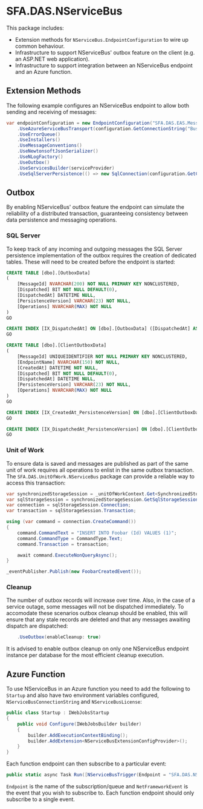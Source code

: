 # SFA.DAS.NServiceBus

This package includes:

* Extension methods for `NServiceBus.EndpointConfiguration` to wire up common behaviour.
* Infrastructure to support NServiceBus' outbox feature on the client (e.g. an ASP.NET web application).
* Infrastructure to support integration between an NServiceBus endpoint and an Azure function.

## Extension Methods

The following example configures an NServiceBus endpoint to allow both sending and receiving of messages:

```c#
var endpointConfiguration = new EndpointConfiguration("SFA.DAS.EAS.MessageHandlers")
    .UseAzureServiceBusTransport(configuration.GetConnectionString("Bus"))
    .UseErrorQueue()
    .UseInstallers()
    .UseMessageConventions()
    .UseNewtonsoftJsonSerializer()
    .UseNLogFactory()
    .UseOutbox()
    .UseServicesBuilder(serviceProvider)
    .UseSqlServerPersistence(() => new SqlConnection(configuration.GetConnectionString("Db")));
```

## Outbox

By enabling NServiceBus' outbox feature the endpoint can simulate the reliability of a distributed transaction, guaranteeing consistency between data persistence and messaging operations.

### SQL Server

To keep track of any incoming and outgoing messages the SQL Server persistence implementation of the outbox requires the creation of dedicated tables. These will need to be created before the endpoint is started:

```sql
CREATE TABLE [dbo].[OutboxData]
(
    [MessageId] NVARCHAR(200) NOT NULL PRIMARY KEY NONCLUSTERED,
    [Dispatched] BIT NOT NULL DEFAULT(0),
    [DispatchedAt] DATETIME NULL,
    [PersistenceVersion] VARCHAR(23) NOT NULL,
    [Operations] NVARCHAR(MAX) NOT NULL
)
GO

CREATE INDEX [IX_DispatchedAt] ON [dbo].[OutboxData] ([DispatchedAt] ASC) WHERE [Dispatched] = 1
GO
```

```sql
CREATE TABLE [dbo].[ClientOutboxData]
(
    [MessageId] UNIQUEIDENTIFIER NOT NULL PRIMARY KEY NONCLUSTERED,
    [EndpointName] NVARCHAR(150) NOT NULL,
    [CreatedAt] DATETIME NOT NULL,
    [Dispatched] BIT NOT NULL DEFAULT(0),
    [DispatchedAt] DATETIME NULL,
    [PersistenceVersion] VARCHAR(23) NOT NULL,
    [Operations] NVARCHAR(MAX) NOT NULL
)
GO

CREATE INDEX [IX_CreatedAt_PersistenceVersion] ON [dbo].[ClientOutboxData] ([CreatedAt] ASC, [PersistenceVersion] ASC) WHERE [Dispatched] = 0
GO

CREATE INDEX [IX_DispatchedAt_PersistenceVersion] ON [dbo].[ClientOutboxData] ([DispatchedAt] ASC, [PersistenceVersion] ASC) WHERE [Dispatched] = 1
GO
``` 

### Unit of Work

To ensure data is saved and messages are published as part of the same unit of work requires all operations to enlist in the same outbox transaction. The `SFA.DAS.UnitOfWork.NServiceBus` package can provide a reliable way to access this transaction:

```c#
var synchronizedStorageSession = _unitOfWorkContext.Get<SynchronizedStorageSession>();
var sqlStorageSession = synchronizedStorageSession.GetSqlStorageSession();
var connection = sqlStorageSession.Connection;
var transaction = sqlStorageSession.Transaction;

using (var command = connection.CreateCommand())
{
    command.CommandText = "INSERT INTO Foobar (Id) VALUES (1)";
    command.CommandType = CommandType.Text;
    command.Transaction = transaction;

    await command.ExecuteNonQueryAsync();
}

_eventPublisher.Publish(new FoobarCreatedEvent());
```

### Cleanup

The number of outbox records will increase over time. Also, in the case of a service outage, some messages will not be dispatched immediately. To accomodate these scenarios outbox cleanup should be enabled, this will ensure that any stale records are deleted and that any messages awaiting dispatch are dispatched:

```c#
    .UseOutbox(enableCleanup: true)
```

It is advised to enable outbox cleanup on only one NServiceBus endpoint instance per database for the most efficient cleanup execution.

## Azure Function

To use NServiceBus in an Azure function you need to add the following to `Startup` and also have two environment variables configured, `NServiceBusConnectionString` and `NServiceBusLicense`:

```c#
public class Startup : IWebJobsStartup
{
    public void Configure(IWebJobsBuilder builder)
    {
        builder.AddExecutionContextBinding();
        builder.AddExtension<NServiceBusExtensionConfigProvider>();
    }
}
```

Each function endpoint can then subscribe to a particular event:

```c#
public static async Task Run([NServiceBusTrigger(Endpoint = "SFA.DAS.NServiceBus.AzureFunctionExample")] NetFrameworkEvent message, ILogger log)
```

`Endpoint` is the name of the subscription/queue and `NetFrameworkEvent` is the event that you wish to subscribe to. Each function endpoint should only subscribe to a single event.